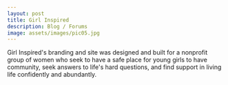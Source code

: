 ```yaml
---
layout: post
title: Girl Inspired
description: Blog / Forums
image: assets/images/pic05.jpg
---
```


Girl Inspired's branding and site was designed and built for a nonprofit group of women who seek to have a safe place for young girls to have community, seek answers to life's hard questions, and find support in living life confidently and abundantly. 
